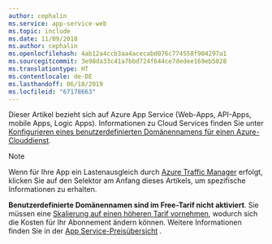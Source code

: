 ```yaml
---
author: cephalin
ms.service: app-service-web
ms.topic: include
ms.date: 11/09/2018
ms.author: cephalin
ms.openlocfilehash: 4ab12a4ccb3aa4acecabd076c774558f904297a1
ms.sourcegitcommit: 3e98da33c41a7bbd724f644ce7dedee169eb5028
ms.translationtype: HT
ms.contentlocale: de-DE
ms.lasthandoff: 06/18/2019
ms.locfileid: "67178663"
---
```

Dieser Artikel bezieht sich auf Azure App Service (Web-Apps, API-Apps, mobile Apps, Logic Apps). Informationen zu Cloud Services finden Sie unter [Konfigurieren eines benutzerdefinierten Domänennamens für einen Azure-Clouddienst](../articles/cloud-services/cloud-services-custom-domain-name.md).

> [!NOTE]
> Wenn für Ihre App ein Lastenausgleich durch [Azure Traffic Manager](https://azure.microsoft.com/services/traffic-manager/) erfolgt, klicken Sie auf den Selektor am Anfang dieses Artikels, um spezifische Informationen zu erhalten.
> 
> **Benutzerdefinierte Domänennamen sind im Free-Tarif nicht aktiviert**. Sie müssen eine [Skalierung auf einen höheren Tarif vornehmen](../articles/app-service/web-sites-scale.md), wodurch sich die Kosten für Ihr Abonnement ändern können. 
> Weitere Informationen finden Sie in der [App Service-Preisübersicht](https://azure.microsoft.com/pricing/details/app-service/) .
> 
> 


